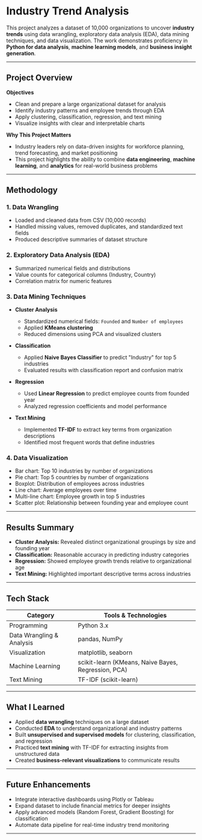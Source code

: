 # Industry Trend Analysis

This project analyzes a dataset of 10,000 organizations to uncover **industry trends** using data wrangling, exploratory data analysis (EDA), data mining techniques, and data visualization. The work demonstrates proficiency in **Python for data analysis**, **machine learning models**, and **business insight generation**.

---

## Project Overview

**Objectives**

* Clean and prepare a large organizational dataset for analysis
* Identify industry patterns and employee trends through EDA
* Apply clustering, classification, regression, and text mining
* Visualize insights with clear and interpretable charts

**Why This Project Matters**

* Industry leaders rely on data-driven insights for workforce planning, trend forecasting, and market positioning
* This project highlights the ability to combine **data engineering**, **machine learning**, and **analytics** for real-world business problems

---

## Methodology

### 1. Data Wrangling

* Loaded and cleaned data from CSV (10,000 records)
* Handled missing values, removed duplicates, and standardized text fields
* Produced descriptive summaries of dataset structure

### 2. Exploratory Data Analysis (EDA)

* Summarized numerical fields and distributions
* Value counts for categorical columns (Industry, Country)
* Correlation matrix for numeric features

### 3. Data Mining Techniques

* **Cluster Analysis**

  * Standardized numerical fields: `Founded` and `Number of employees`
  * Applied **KMeans clustering**
  * Reduced dimensions using PCA and visualized clusters

* **Classification**

  * Applied **Naive Bayes Classifier** to predict "Industry" for top 5 industries
  * Evaluated results with classification report and confusion matrix

* **Regression**

  * Used **Linear Regression** to predict employee counts from founded year
  * Analyzed regression coefficients and model performance

* **Text Mining**

  * Implemented **TF-IDF** to extract key terms from organization descriptions
  * Identified most frequent words that define industries

### 4. Data Visualization

* Bar chart: Top 10 industries by number of organizations
* Pie chart: Top 5 countries by number of organizations
* Boxplot: Distribution of employees across industries
* Line chart: Average employees over time
* Multi-line chart: Employee growth in top 5 industries
* Scatter plot: Relationship between founding year and employee count

---

## Results Summary

* **Cluster Analysis:** Revealed distinct organizational groupings by size and founding year
* **Classification:** Reasonable accuracy in predicting industry categories
* **Regression:** Showed employee growth trends relative to organizational age
* **Text Mining:** Highlighted important descriptive terms across industries

---

## Tech Stack

| **Category**              | **Tools & Technologies**                            |
| ------------------------- | --------------------------------------------------- |
| Programming               | Python 3.x                                          |
| Data Wrangling & Analysis | pandas, NumPy                                       |
| Visualization             | matplotlib, seaborn                                 |
| Machine Learning          | scikit-learn (KMeans, Naive Bayes, Regression, PCA) |
| Text Mining               | TF-IDF (scikit-learn)                               |

---

## What I Learned

* Applied **data wrangling** techniques on a large dataset
* Conducted **EDA** to understand organizational and industry patterns
* Built **unsupervised and supervised models** for clustering, classification, and regression
* Practiced **text mining** with TF-IDF for extracting insights from unstructured data
* Created **business-relevant visualizations** to communicate results

---

## Future Enhancements

* Integrate interactive dashboards using Plotly or Tableau
* Expand dataset to include financial metrics for deeper insights
* Apply advanced models (Random Forest, Gradient Boosting) for classification
* Automate data pipeline for real-time industry trend monitoring

---
